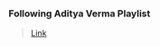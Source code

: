### Following Aditya Verma Playlist
> [Link](https://www.youtube.com/playlist?list=PL_z_8CaSLPWeT1ffjiImo0sYTcnLzo-wY)
